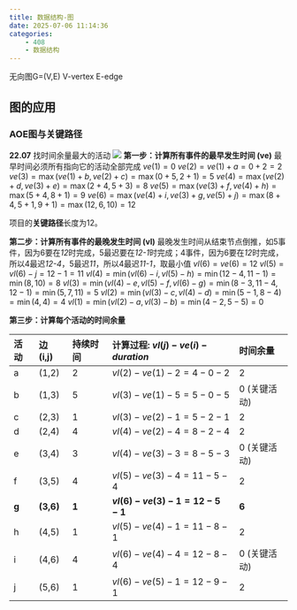 ```yaml
---
title: 数据结构-图
date: 2025-07-06 11:14:36
categories:
    - 408
    - 数据结构
---
```

无向图G=(V,E) V-vertex E-edge
## 图的应用
### AOE图与关键路径
**22.07** 找时间余量最大的活动 
![](https://res.cloudinary.com/dkdhhe5fc/image/upload/v1751774106/Snipaste_2025-07-06_11-50-40_h7rmw4.png)
**第一步：计算所有事件的最早发生时间 (ve)**
最早时间必须所有指向它的活动全部完成
$ve(1) = 0$
$ve(2) = ve(1) + a = 0 + 2 = 2$
$ve(3) = \max(ve(1) + b, ve(2) + c) = \max(0 + 5, 2 + 1) = 5$
$ve(4) = \max(ve(2) + d, ve(3) + e) = \max(2 + 4, 5 + 3) = 8$
$ve(5) = \max(ve(3) + f, ve(4) + h) = \max(5 + 4, 8 + 1) = 9$
$ve(6) = \max(ve(4) + i, ve(3) + g, ve(5) + j) = \max(8 + 4, 5 + 1, 9 + 1) = \max(12, 6, 10) = 12$

项目的**关键路径**长度为12。

**第二步：计算所有事件的最晚发生时间 (vl)**
最晚发生时间从结束节点倒推，如5事件，因为6要在*12*时完成，5最迟要在*12-1*时完成；4事件，因为6要在*12*时完成，所以4最迟*12-4*，5最迟*11*，所以4最迟*11-1*，取最小值
$vl(6) = ve(6) = 12$
$vl(5) = vl(6) - j = 12 - 1 = 11$
$vl(4) = \min(vl(6) - i, vl(5) - h) = \min(12 - 4, 11 - 1) = \min(8, 10) = 8$
$vl(3) = \min(vl(4) - e, vl(5) - f, vl(6) - g) = \min(8 - 3, 11 - 4, 12 - 1) = \min(5, 7, 11) = 5$
$vl(2) = \min(vl(3) - c, vl(4) - d) = \min(5 - 1, 8 - 4) = \min(4, 4) = 4$
$vl(1) = \min(vl(2) - a, vl(3) - b) = \min(4 - 2, 5 - 5) = 0$

**第三步：计算每个活动的时间余量**

| 活动 | 边 (i,j) | 持续时间 | 计算过程: $vl(j) - ve(i) - duration$ | **时间余量** |
| :--- | :--- | :--- | :--- | :--- |
| a | (1,2) | 2 | $vl(2) - ve(1) - 2 = 4 - 0 - 2$ | 2 |
| b | (1,3) | 5 | $vl(3) - ve(1) - 5 = 5 - 0 - 5$ | 0 (关键活动) |
| c | (2,3) | 1 | $vl(3) - ve(2) - 1 = 5 - 2 - 1$ | 2 |
| d | (2,4) | 4 | $vl(4) - ve(2) - 4 = 8 - 2 - 4$ | 2 |
| e | (3,4) | 3 | $vl(4) - ve(3) - 3 = 8 - 5 - 3$ | 0 (关键活动) |
| f | (3,5) | 4 | $vl(5) - ve(3) - 4 = 11 - 5 - 4$ | 2 |
| **g** | **(3,6)** | **1** | **$vl(6) - ve(3) - 1 = 12 - 5 - 1$** | **6** |
| h | (4,5) | 1 | $vl(5) - ve(4) - 1 = 11 - 8 - 1$ | 2 |
| i | (4,6) | 4 | $vl(6) - ve(4) - 4 = 12 - 8 - 4$ | 0 (关键活动) |
| j | (5,6) | 1 | $vl(6) - ve(5) - 1 = 12 - 9 - 1$ | 2 |